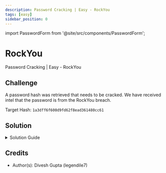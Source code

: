 ```yaml
---
description: Password Cracking | Easy - RockYou
tags: [easy]
sidebar_position: 0
---
```


import PasswordForm from '@site/src/components/PasswordForm';

# RockYou
Password Cracking | Easy - RockYou
## Challenge
A password hash was retrieved that needs to be cracked. We have received intel that the password is from the RockYou breach.

Target Hash: `1a3dff6f600d9fd62f8ead361480cc61`

<PasswordForm hash="8dd4bff6e1f530bfca70d85f200d29c23f85f29e4df83fffbe734587388bed8266dcda49f7f7c25ab84cb4e204b666c476d09aaee6bfc73552e625a787150701" algorithm="sha512" />

## Solution
<details>
  <summary>Solution Guide</summary>

  Before we dive into the solution, let's quickly cover some background on password hashing.

  <h2>What is Hashing?</h2>
  Hashing is the process of converting/encrypting data, like a password, into a fixed-length string using a mathematical function. It’s one-way, meaning it can't be reversed to reveal the original password. Each time the same password is hashed, it always produces the same output.

  <h2>Why Do We Use Hashing?</h2>
  Websites don’t store your actual password for security reasons. Instead, they store the hashed version. When you log in, the site hashes the password you enter and compares it to the stored hash linked to your username/email. If they match, you're allowed in. This ensures that even if someone steals the password database, they can't easily recover your password.

  <h2>Hash Cracking</h2>
  Even though hashes can't be reversed, attackers can still crack them by generating hashes from potential passwords and comparing them to the given hash. This is done by brute-forcing hashes from a list of potential passwords. The attacker hashes each password and compares it to the target hash. When a match is found, the original password is revealed.

  There are many methods to generate these potential passwords, including but not limited to:
  - Brute-force: Trying every possible combination of characters.
  - Dictionary attacks: Using a predefined list of common passwords (like RockYou).
  - Mask Attacks: Bruteforcing only part of the password
  - Hybrid Attacks: Combination of attack techniques
  - Rainbow tables: Precomputed tables that speed up the hash comparison process.

  Now, let’s move on to cracking the password in this challenge!

  ---

  This challenge involves a popular list of leaked passwords from the RockYou breach. This list is preinstalled in Kali Linux (`/usr/share/wordlists/rockyou.txt.gz`) but can also be downloaded [**here**](https://weakpass.com/wordlist/90).
  :::tip
  You don't need to unzip `rockyou.txt.gz`.
  :::

  Our first step is to identify the hash type. This can be done with an online tool such as https://hashes.com/en/tools/hash_identifier. After submitting the hash here, we can see that it is identified as an **MD5** hash.

  Our next step is to crack the hash. We will use a tool called **Hashcat** for this which is preinstalled in Kali Linux but can also be downloaded [**here**](https://hashcat.net/hashcat/). For the purpose of this tutorial, we will be using Kali Linux.

  Hashcat supports many hash modes, denoted by a numerical ID. We know our hash is MD5 so we just need to find the hash mode ID for it. We can find that [**here**](https://hashcat.net/wiki/doku.php?id=example_hashes). Upon searching for MD5 here (it's the first one), we can see the hash mode is `0`. 

  Our next step is to choose an attack type. Since we already have a password list (`rockyou.txt`), we will use a **Dictionary Attack**. The ID for this is attack type is `0`.
  :::info
  You can learn more about hashcat's attack modes [**here**](https://hashcat.net/wiki/doku.php?id=hashcat) (scroll to the bottom).
  :::

  Now we can craft our command to crack the password. The format of a hashcat attack is:
  ```bash
  hashcat -a <attack-mode> -m <hash-mode> [hash] [other_options_like_dictionary]
  ```
  I encourage you to craft the command yourself.

  <details>
    <summary>Reveal Command</summary>
    
      ```bash
      hashcat -a 0 -m 0 1a3dff6f600d9fd62f8ead361480cc61 /usr/share/wordlists/rockyou.txt.gz
      ```
  </details>
  :::tip
  Append your hashcat commands with `-O` to use Optimized Kernel. This speeds up the cracking process by limiting the password length to 12 characters.
  :::

  After executing this command, hashcat will start cracking the hash by hashing every single password in the dictionary and comparing with our hash. This may take a few minutes but after a while, we should see our hash cracked!

</details>

## Credits
- Author(s): Divesh Gupta (legendile7)
